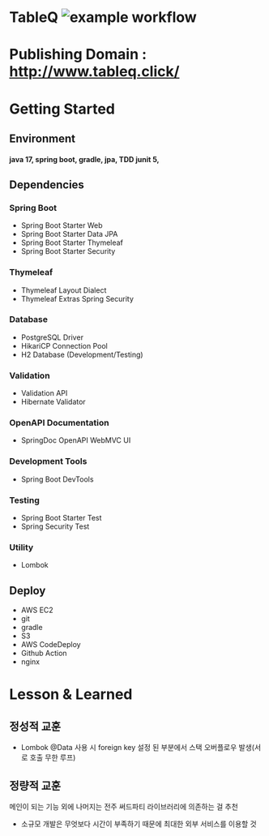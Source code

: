 # TableQ ![example workflow](https://github.com/ojh94/TableQ/actions/workflows/ci.yml/badge.svg)



# Publishing Domain : http://www.tableq.click/

# Getting Started

## Environment
#### java 17, spring boot, gradle, jpa, TDD junit 5,

## Dependencies

### Spring Boot
- Spring Boot Starter Web
- Spring Boot Starter Data JPA
- Spring Boot Starter Thymeleaf
- Spring Boot Starter Security

### Thymeleaf
- Thymeleaf Layout Dialect
- Thymeleaf Extras Spring Security

### Database
- PostgreSQL Driver
- HikariCP Connection Pool
- H2 Database (Development/Testing)

### Validation
- Validation API
- Hibernate Validator

### OpenAPI Documentation
- SpringDoc OpenAPI WebMVC UI

### Development Tools
- Spring Boot DevTools

### Testing
- Spring Boot Starter Test
- Spring Security Test

### Utility
- Lombok




## Deploy
 - AWS EC2
 - git
 - gradle
 - S3
 - AWS CodeDeploy
 - Github Action
 - nginx


# Lesson & Learned

## 정성적 교훈

- Lombok @Data 사용 시 foreign key 설정 된 부분에서 스택 오버플로우 발생(서로 호출 무한 루프)


## 정량적 교훈

메인이 되는 기능 외에 나머지는 전주 써드파티 라이브러리에 의존하는 걸 추천
- 소규모 개발은 무엇보다 시간이 부족하기 때문에 최대한 외부 서비스를 이용할 것




